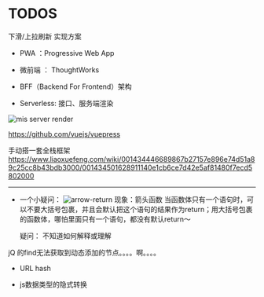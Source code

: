 # TODOS

下滑/上拉刷新 实现方案



* PWA ：Progressive Web App

* 微前端 ： ThoughtWorks

* BFF（Backend For Frontend）架构

* Serverless: 接口、服务端渲染


![mis server render](../img/todos/micro_fe.png)


https://github.com/vuejs/vuepress


手动搭一套全栈框架
https://www.liaoxuefeng.com/wiki/001434446689867b27157e896e74d51a89c25cc8b43bdb3000/001434501628911140e1cb6ce7d42e5af81480f7ecd5802000


---

* 一个小疑问：
![arrow-return](../img/todos/arrow-return.jpeg)
  现象：箭头函数 当函数体只有一个语句时，可以不要大括号包裹，并且会默认把这个语句的结果作为return；用大括号包裹的函数体，哪怕里面只有一个语句，都没有默认return～

  疑问： 不知道如何解释或理解


jQ 的find无法获取到动态添加的节点。。。。啊。。。。



* URL hash 

* js数据类型的隐式转换